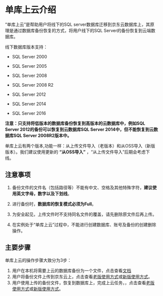 # 单库上云介绍

“单库上云”是帮助用户将线下的SQL server数据库迁移到京东云数据库上，其原理是通过数据库备份恢复的方式，将用户线下的SQL Server的备份恢复到云端数据库。

线下数据库版本支持：

- SQL Server 2000

- SQL Server 2005

- SQL Server 2008

- SQL Server 2008 R2

- SQL Server 2012

- SQL Server 2014

- SQL Server 2016

**注意：只支持将低版本的数据库备份恢复到高版本的云数据库中，例如SQL Server 2012的备份可以恢复到云数据库SQL Server 2014中，但不能恢复到云数据库SQL Server 2008R2版本中。**

单库上云有两个版本,功能一样：从上传文件导入（老版本）和从OSS导入（新版版本）。我们建议使用更新的 **“从OSS导入”** ，“从上传文件导入”后期会考虑下线。

## 注意事项
1. 备份文件的文件名（包括路径等）不能有中文、空格及其他特殊字符，**建议使用英文字母，数字以及下划线**。

2. 进行备份时，**数据库的恢复模式必须为Full**。

3. 为安全起见，上传文件时不支持同名文件的覆盖，请先删除原文件后再上传。

4. 在实例处于“单库上云”过程中，不能进行创建数据库、账号及备份的创建删除操作。

## 主要步骤
单库上云的操作步骤大致分为3步：

1. 用户在本机将需要上云的数据库备份为一个文件，点击查看[文档](Backup-Local-Database.md)
2. 用户将备份文件上传到京东云上，点击查看[老版使用方式](Upload-Backup.md)或[新版使用方式](./V2/Upload-Backup-v2.md)。
3. 用户使用上传的备份文件，恢复到数据库上，完成上云任务，，点击查看[老版使用方式](Import-Backup.md)或[新版使用方式](./V2/Import-Backup-v2.md)。
